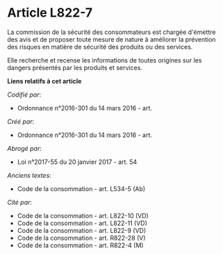# Article L822-7

La commission de la sécurité des consommateurs est chargée d'émettre des avis et de proposer toute mesure de nature à
améliorer la prévention des risques en matière de sécurité des produits ou des services.

Elle recherche et recense les informations de toutes origines sur les dangers présentés par les produits et services.

**Liens relatifs à cet article**

_Codifié par_:

  - Ordonnance n°2016-301 du 14 mars 2016 - art.

_Créé par_:

  - Ordonnance n°2016-301 du 14 mars 2016 - art.

_Abrogé par_:

  - Loi n°2017-55 du 20 janvier 2017 - art. 54

_Anciens textes_:

  - Code de la consommation - art. L534-5 (Ab)

_Cité par_:

  - Code de la consommation - art. L822-10 (VD)
  - Code de la consommation - art. L822-11 (VD)
  - Code de la consommation - art. L822-9 (VD)
  - Code de la consommation - art. R822-28 (V)
  - Code de la consommation - art. R822-4 (M)
